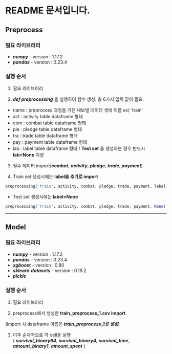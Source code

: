 
# README 문서입니다. 

## **Preprocess**

### 필요 라이브러리

* ***numpy*** - version : 1.17.2
* ***pandas*** - version : 0.23.4

### 실행 순서

1. 필요 라이브러리 

2. ***def preprocessing*** 을 실행하여 함수 생성. 총 6가지 입력 값이 필요.
  * name : preprocess 과정을 거친 내보낼 데이터 셋에 이름 ex) ’train’
  * act : activity table dataframe 형태
  * com : combat table dataframe 형태
  * ple : pledge table dataframe 형태
  * tra : trade table dataframe 형태
  * pay : payment table dataframe 형태
  * lab : label table dataframe 형태 / **Test set** 을 생성하는 경우 반드시 **lab=None** 지정
 
3. 필수 데이터 import(***combat***, ***activity***, ***pledge***, ***trade***, ***payment***)

4. Train set 생성시에는 **label을 추가로 import**

```python 
preprocessing('train', activity, combat, pledge, trade, payment, label) 
```

* Test set 생성시에는 **label=None**

```python 
preprocessing('train', activity, combat, pledge, trade, payment, None) 
```

***

## **Model**

### 필요 라이브러리

* ***numpy*** - version : 1.17.2
* ***pandas*** - version : 0.23.4
* ***xgboost*** - version : 0.80
* ***sklearn.datasets*** - version : 0.19.2
* ***pickle*** 

### 실행 순서

1. 필요 라이브러리 

2. preprocess에서 생성한 **train_preprocess_1.csv import**

(import 시 dataframe 이름은 ***train_preprocess_1로 생성***)

3. 이후 순차적으로 각 cell을 실행  
( ***survival_binary64***, ***survival_binary4***, ***survival_time***, ***amount_binary1***, ***amount_spent*** )
